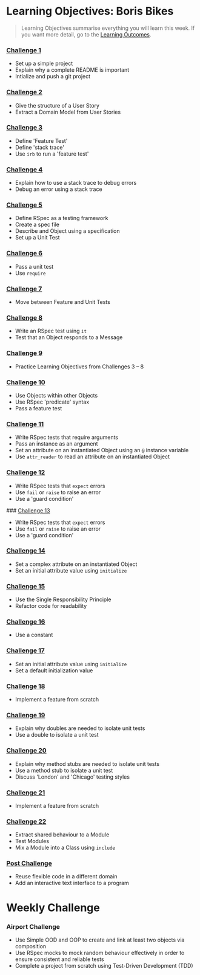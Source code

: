 # Learning Objectives: Boris Bikes

> Learning Objectives summarise everything you will learn this week. If you want more detail, go to the [Learning Outcomes](learning_outcomes.md).

### [Challenge 1](1_setting_up_a_project.md)

- Set up a simple project
- Explain why a complete README is important
- Intialize and push a git project

### [Challenge 2](2_working_with_user_stories.md)

- Give the structure of a User Story
- Extract a Domain Model from User Stories

### [Challenge 3](3_from_domain_models_to_feature_tests.md)

- Define 'Feature Test'
- Define 'stack trace'
- Use `irb` to run a 'feature test'

### [Challenge 4](4_errors_are_good.md)

- Explain how to use a stack trace to debug errors
- Debug an error using a stack trace

### [Challenge 5](5_from_feature_tests_to_unit_tests.md)

- Define RSpec as a testing framework
- Create a spec file
- Describe and Object using a specification
- Set up a Unit Test

### [Challenge 6](6_passing_your_first_unit_test.md)

- Pass a unit test
- Use `require`

### [Challenge 7](7_back_to_the_feature.md)

- Move between Feature and Unit Tests

### [Challenge 8](8_back_to_the_unit.md)

- Write an RSpec test using `it`
- Test that an Object responds to a Message

### [Challenge 9](9_building_a_bike.md)

- Practice Learning Objectives from Challenges 3 – 8

### [Challenge 10](10_making_stations_release_bikes.md)

- Use Objects within other Objects
- Use RSpec 'predicate' syntax
- Pass a feature test

### [Challenge 11](11_using_instance_variables.md)
- Write RSpec tests that require arguments
- Pass an instance as an argument
- Set an attribute on an instantiated Object using an `@` instance variable
- Use `attr_reader` to read an attribute on an instantiated Object

### [Challenge 12](12_raising_exceptions.md)
- Write RSpec tests that `expect` errors
- Use `fail` or `raise` to raise an error
- Use a 'guard condition'

### [Challenge 13](13_limiting_capacity.md)
- Write RSpec tests that `expect` errors
- Use `fail` or `raise` to raise an error
- Use a 'guard condition'

### [Challenge 14](14_complex_attributes.md)
- Set a complex attribute on an instantiated Object
- Set an initial attribute value using `initialize`

### [Challenge 15](15_single_responsibility_principle.md)
- Use the Single Responsibility Principle
- Refactor code for readability

### [Challenge 16](16_removing_magic_numbers.md)
- Use a constant

### [Challenge 17](17_initialization_defaults.md)
- Set an initial attribute value using `initialize`
- Set a default initialization value

### [Challenge 18](18_dealing_with_broken_bikes.md)
- Implement a feature from scratch

### [Challenge 19](19_isolating_tests_with_doubles.md)
- Explain why doubles are needed to isolate unit tests
- Use a double to isolate a unit test

### [Challenge 20](20_mocking_behaviour_on_doubles.md)
- Explain why method stubs are needed to isolate unit tests
- Use a method stub to isolate a unit test
- Discuss 'London' and 'Chicago' testing styles

### [Challenge 21](21_men_with_ven.md)
- Implement a feature from scratch

### [Challenge 22](22_modules_as_mixins.md)
- Extract shared behaviour to a Module
- Test Modules
- Mix a Module into a Class using `include`

### [Post Challenge](post_challenge.md)
- Reuse flexible code in a different domain
- Add an interactive text interface to a program


Weekly Challenge
===========

### Airport Challenge

- Use Simple OOD and OOP to create and link at least two objects via composition
- Use RSpec mocks to mock random behaviour effectively in order to ensure consistent and reliable tests
- Complete a project from scratch using Test-Driven Development (TDD)